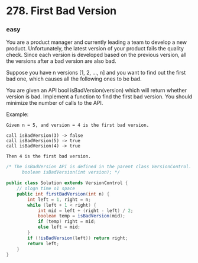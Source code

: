 # 278. First Bad Version
### easy
You are a product manager and currently leading a team to develop a new product. Unfortunately, the latest version of your product fails the quality check. Since each version is developed based on the previous version, all the versions after a bad version are also bad.

Suppose you have n versions [1, 2, ..., n] and you want to find out the first bad one, which causes all the following ones to be bad.

You are given an API bool isBadVersion(version) which will return whether version is bad. Implement a function to find the first bad version. You should minimize the number of calls to the API.

Example:

```
Given n = 5, and version = 4 is the first bad version.

call isBadVersion(3) -> false
call isBadVersion(5) -> true
call isBadVersion(4) -> true

Then 4 is the first bad version. 
```

```Java
/* The isBadVersion API is defined in the parent class VersionControl.
      boolean isBadVersion(int version); */

public class Solution extends VersionControl {
    // ologn time o1 space
    public int firstBadVersion(int n) {
        int left = 1, right = n;
        while (left + 1 < right) {
            int mid = left + (right - left) / 2;
            boolean temp = isBadVersion(mid);
            if (temp) right = mid;
            else left = mid;
        }
        if (!isBadVersion(left)) return right;
        return left;
    }
}
```
